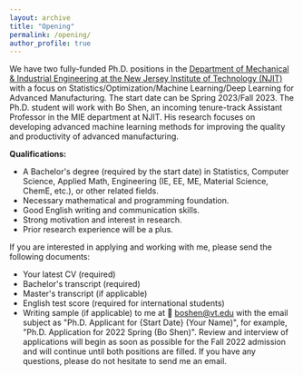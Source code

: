 ```yaml
---
layout: archive
title: "Opening"
permalink: /opening/
author_profile: true
---
```

We have two fully-funded Ph.D. positions in the [Department of Mechanical & Industrial Engineering at the New Jersey Institute of Technology (NJIT)](https://mie.njit.edu/) with a focus on Statistics/Optimization/Machine Learning/Deep Learning for Advanced Manufacturing. The start date can be Spring 2023/Fall 2023. The Ph.D. student will work with Bo Shen, an incoming tenure-track Assistant Professor in the MIE department at NJIT. His research focuses on developing advanced machine learning methods for improving the quality and productivity of advanced manufacturing. 

**Qualifications:**
 * A Bachelor's degree (required by the start date) in Statistics, Computer Science, Applied Math, Engineering (IE, EE, ME, Material Science, ChemE, etc.), or other related fields.
 * Necessary mathematical and programming foundation.
 * Good English writing and communication skills.
 * Strong motivation and interest in research.
 * Prior research experience will be a plus.
 
If you are interested in applying and working with me, please send the following documents:
 * Your latest CV (required)
 * Bachelor's transcript (required)
 * Master's transcript (if applicable)
 * English test score (required for international students)
 * Writing sample (if applicable)
to me at  :email: [boshen@vt.edu](mailto:boshen@vt.edu)  with the email subject as "Ph.D. Applicant for {Start Date} (Your Name)", for example, "Ph.D. Application for 2022 Spring (Bo Shen)". Review and interview of applications will begin as soon as possible for the Fall 2022 admission and will continue until both positions are filled. If you have any questions, please do not hesitate to send me an email.
